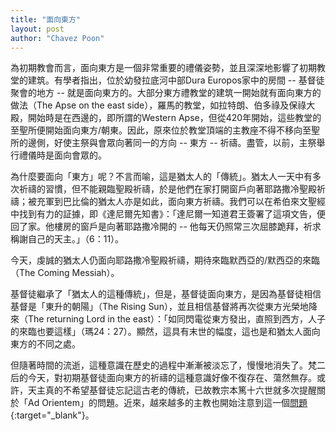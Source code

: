 ```yaml
---
title: "面向東方"
layout: post
author: "Chavez Poon"
---
```


為初期教會而言，面向東方是一個非常重要的禮儀姿勢，並且深深地影響了初期教堂的建筑。有學者指出，位於幼發拉底河中部Dura Europos家中的房間 -- 基督徒聚會的地方 -- 就是面向東方的。大部分東方禮教堂的建筑一開始就有面向東方的做法（The Apse on the east side），羅馬的教堂，如拉特朗、伯多祿及保祿大殿，開始時是在西邊的，即所謂的Western Apse，但從420年開始，這些教堂的至聖所便開始面向東方/朝東。因此，原來位於教堂頂端的主教座不得不移向至聖所的邊側，好使主祭與會眾向著同一的方向 -- 東方 -- 祈禱。盡管，以前，主祭舉行禮儀時是面向會眾的。

為什麼要面向「東方」呢？不言而喻，這是猶太人的「傳統」。猶太人一天中有多次祈禱的習慣，但不能親臨聖殿祈禱，於是他們在家打開窗戶向著耶路撒冷聖殿祈禱；被充軍到巴比倫的猶太人亦是如此，面向東方祈禱。我們可以在希伯來文聖經中找到有力的証據，即《達尼爾先知書》：「達尼爾一知道君王簽署了這項文告，便回了家。他樓房的窗戶是向著耶路撒冷開的 -- 他每天仍照常三次屈膝跪拜，祈求稱謝自己的天主。」（6：11）。

今天，虔誠的猶太人仍面向耶路撒冷聖殿祈禱，期待來臨默西亞的/默西亞的來臨（The Coming Messiah）。

基督徒繼承了「猶太人的這種傳統」，但是，基督徒面向東方，是因為基督徒相信基督是「東升的朝陽」（The Rising Sun），並且相信基督將再次從東方光榮地降來（The returning Lord in the east）：「如同閃電從東方發出，直照到西方，人子的來臨也要這樣」（瑪24：27）。顯然，這具有末世的幅度，這也是和猶太人面向東方的不同之處。

但隨著時間的流逝，這種意識在歷史的過程中漸漸被淡忘了，慢慢地消失了。梵二后的今天，對初期基督徒面向東方的祈禱的這種意識好像不復存在、蕩然無存。或許，天主真的不希望基督徒忘記這古老的傳統，已故教宗本篤十六世就多次提醒關於「Ad Orientem」的問題。近來，越來越多的主教也開始注意到這一個[問題](https://zenit.org/2009/08/19/tulsa-bishop-explains-why-he-faces-east/){:target="_blank"}。
